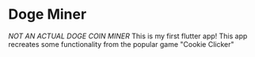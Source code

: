 # Doge Miner
 *NOT AN ACTUAL DOGE COIN MINER* This is my first flutter app! This app recreates some functionality from the popular game "Cookie Clicker"
